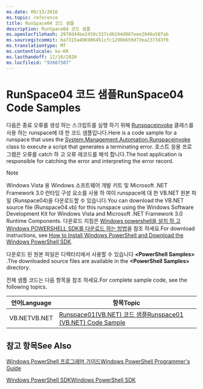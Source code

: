 ```yaml
---
ms.date: 09/13/2016
ms.topic: reference
title: RunSpace04 코드 샘플
description: RunSpace04 코드 샘플
ms.openlocfilehash: 2978d44be2459c337cd6194d967eee2940a507ab
ms.sourcegitcommit: ba7315a496986451cfc1296b659d73ea2373d3f0
ms.translationtype: MT
ms.contentlocale: ko-KR
ms.lasthandoff: 12/10/2020
ms.locfileid: "92667507"
---
```

# <a name="runspace04-code-samples"></a><span data-ttu-id="63838-103">RunSpace04 코드 샘플</span><span class="sxs-lookup"><span data-stu-id="63838-103">RunSpace04 Code Samples</span></span>

<span data-ttu-id="63838-104">다음은 종료 오류를 생성 하는 스크립트를 실행 하기 위해 [Runspaceinvoke](/dotnet/api/System.Management.Automation.RunspaceInvoke) 클래스를 사용 하는 runspace에 대 한 코드 샘플입니다.</span><span class="sxs-lookup"><span data-stu-id="63838-104">Here is a code sample for a runspace that uses the [System.Management.Automation.Runspaceinvoke](/dotnet/api/System.Management.Automation.RunspaceInvoke) class to execute a script that generates a terminating error.</span></span> <span data-ttu-id="63838-105">호스트 응용 프로그램은 오류를 catch 하 고 오류 레코드를 해석 합니다.</span><span class="sxs-lookup"><span data-stu-id="63838-105">The host application is responsible for catching the error and interpreting the error record.</span></span>

> [!NOTE]
> <span data-ttu-id="63838-106">Windows Vista 용 Windows 소프트웨어 개발 키트 및 Microsoft .NET Framework 3.0 런타임 구성 요소를 사용 하 여이 runspace에 대 한 VB.NET 원본 파일 (Runspace04)을 다운로드할 수 있습니다.</span><span class="sxs-lookup"><span data-stu-id="63838-106">You can download the VB.NET source file (Runspace04.vb) for this runspace using the Windows Software Development Kit for Windows Vista and Microsoft .NET Framework 3.0 Runtime Components.</span></span> <span data-ttu-id="63838-107">다운로드 지침은 [Windows powershell을 설치 하 고 Windows POWERSHELL SDK를 다운로드 하는 방법](/powershell/scripting/developer/installing-the-windows-powershell-sdk)을 참조 하세요.</span><span class="sxs-lookup"><span data-stu-id="63838-107">For download instructions, see [How to Install Windows PowerShell and Download the Windows PowerShell SDK](/powershell/scripting/developer/installing-the-windows-powershell-sdk).</span></span>
>
> <span data-ttu-id="63838-108">다운로드 된 원본 파일은 디렉터리에서 사용할 수 있습니다 **\<PowerShell Samples>** .</span><span class="sxs-lookup"><span data-stu-id="63838-108">The downloaded source files are available in the **\<PowerShell Samples>** directory.</span></span>

<span data-ttu-id="63838-109">전체 샘플 코드는 다음 항목을 참조 하세요.</span><span class="sxs-lookup"><span data-stu-id="63838-109">For complete sample code, see the following topics.</span></span>

|<span data-ttu-id="63838-110">언어</span><span class="sxs-lookup"><span data-stu-id="63838-110">Language</span></span>|<span data-ttu-id="63838-111">항목</span><span class="sxs-lookup"><span data-stu-id="63838-111">Topic</span></span>|
|--------------|-----------|
|<span data-ttu-id="63838-112">VB.NET</span><span class="sxs-lookup"><span data-stu-id="63838-112">VB.NET</span></span>|[<span data-ttu-id="63838-113">Runspace01(VB.NET) 코드 샘플</span><span class="sxs-lookup"><span data-stu-id="63838-113">Runspace01 (VB.NET) Code Sample</span></span>](./runspace01-vb-net-code-sample.md)|

## <a name="see-also"></a><span data-ttu-id="63838-114">참고 항목</span><span class="sxs-lookup"><span data-stu-id="63838-114">See Also</span></span>

[<span data-ttu-id="63838-115">Windows PowerShell 프로그래머 가이드</span><span class="sxs-lookup"><span data-stu-id="63838-115">Windows PowerShell Programmer's Guide</span></span>](./windows-powershell-programmer-s-guide.md)

[<span data-ttu-id="63838-116">Windows PowerShell SDK</span><span class="sxs-lookup"><span data-stu-id="63838-116">Windows PowerShell SDK</span></span>](../windows-powershell-reference.md)
